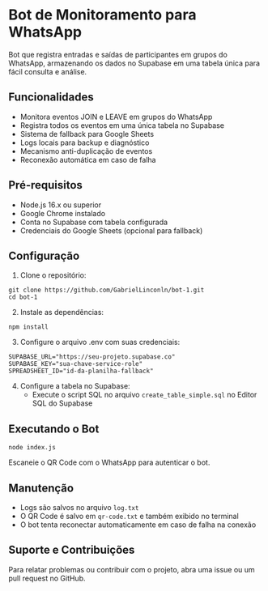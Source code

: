 # Bot de Monitoramento para WhatsApp

Bot que registra entradas e saídas de participantes em grupos do WhatsApp, armazenando os dados no Supabase em uma tabela única para fácil consulta e análise.

## Funcionalidades

- Monitora eventos JOIN e LEAVE em grupos do WhatsApp
- Registra todos os eventos em uma única tabela no Supabase
- Sistema de fallback para Google Sheets
- Logs locais para backup e diagnóstico
- Mecanismo anti-duplicação de eventos
- Reconexão automática em caso de falha

## Pré-requisitos

- Node.js 16.x ou superior
- Google Chrome instalado
- Conta no Supabase com tabela configurada
- Credenciais do Google Sheets (opcional para fallback)

## Configuração

1. Clone o repositório:
```
git clone https://github.com/GabrielLinconln/bot-1.git
cd bot-1
```

2. Instale as dependências:
```
npm install
```

3. Configure o arquivo .env com suas credenciais:
```
SUPABASE_URL="https://seu-projeto.supabase.co"
SUPABASE_KEY="sua-chave-service-role"
SPREADSHEET_ID="id-da-planilha-fallback"
```

4. Configure a tabela no Supabase:
   - Execute o script SQL no arquivo `create_table_simple.sql` no Editor SQL do Supabase

## Executando o Bot

```
node index.js
```

Escaneie o QR Code com o WhatsApp para autenticar o bot.

## Manutenção

- Logs são salvos no arquivo `log.txt`
- O QR Code é salvo em `qr-code.txt` e também exibido no terminal
- O bot tenta reconectar automaticamente em caso de falha na conexão

## Suporte e Contribuições

Para relatar problemas ou contribuir com o projeto, abra uma issue ou um pull request no GitHub. 